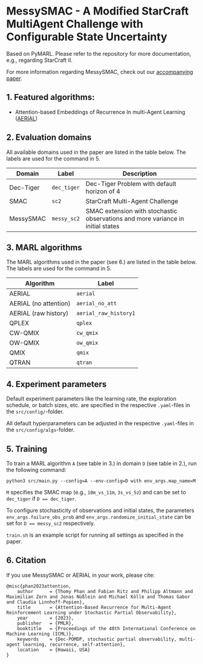 # MessySMAC - A Modified StarCraft MultiAgent Challenge with Configurable State Uncertainty

Based on PyMARL. Please refer to the repository for more documentation, e.g., regarding StarCraft II.

For more information regarding MessySMAC, check out our [accompanying paper](https://arxiv.org/abs/2301.01649).

## 1. Featured algorithms:

- Attention-based Embeddings of Recurrence In multi-Agent Learning ([AERIAL](https://arxiv.org/abs/2301.01649))

## 2. Evaluation domains

All available domains used in the paper are listed in the table below. The labels are used for the command in 5.

| Domain   	   	| Label            | Description                                                                     |
|---------------|------------------|---------------------------------------------------------------------------------|
| Dec-Tiger     | `dec_tiger`      | Dec-Tiger Problem with default horizon of 4	                                 |
| SMAC          | `sc2`            | StarCraft Multi-Agent Challenge                      					         |
| MessySMAC     | `messy_sc2`      | SMAC extension with stochastic observations and more variance in initial states |

## 3. MARL algorithms

The MARL algorithms used in the paper (see 6.) are listed in the table below. The labels are used for the command  in 5.

| Algorithm            | Label                  |
|----------------------|------------------------|
| AERIAL               | `aerial`               |
| AERIAL (no attention)| `aerial_no_att`        |
| AERIAL (raw history) | `aerial_raw_history1`  |
| QPLEX                | `qplex`                |
| CW-QMIX              | `cw_qmix`              |
| OW-QMIX              | `ow_qmix`              |
| QMIX                 | `qmix`                 |
| QTRAN                | `qtran`                |


## 4. Experiment parameters

Default experiment parameters like the learning rate, the exploration schedule, or batch sizes, etc. are specified in the respective `.yaml`-files in the `src/config/`-folder.

All default hyperparameters can be adjusted in the respective `.yaml`-files in the `src/config/algs`-folder.

## 5. Training

To train a MARL algorithm `A` (see table in 3.) in domain `D` (see table in 2.), run the following command:

    python3 src/main.py --config=A --env-config=D with env_args.map_name=M

`M` specifies the SMAC map (e.g., `10m_vs_11m`, `3s_vs_5z`) and can be set to `dec_tiger` if `D == dec_tiger`.

To configure stochasticity of observations and initial states, the parameters `env_args.failure_obs_prob` and `env_args.randomize_initial_state` can be set for `D == messy_sc2` respectively.

`train.sh` is an example script for running all settings as specified in the paper.

## 6. Citation
If you use MessySMAC or AERIAL in your work, please cite:

```
@misc{phan2023attention,
    author      = {Thomy Phan and Fabian Ritz and Philipp Altmann and Maximilian Zorn and Jonas Nüßlein and Michael Kölle and Thomas Gabor and Claudia Linnhoff-Popien},
    title       = {Attention-Based Recurrence for Multi-Agent Reinforcement Learning under Stochastic Partial Observability},
    year        = {2023},
    publisher   = {PMLR},
    booktitle   = {Proceedings of the 40th International Conference on Machine Learning (ICML)},
    keywords    = {Dec-POMDP, stochastic partial observability, multi-agent learning, recurrence, self-attention},
    location    = {Hawaii, USA}
}
```